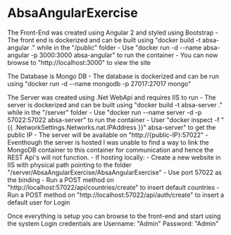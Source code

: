 # AbsaAngularExercise

The Front-End was created using Angular 2 and styled using Bootstrap
    - The front end is dockerized and can be built using "docker build -t absa-angular ." while in the "/public" folder
    - Use "docker run -d --name absa-angular -p 3000:3000 absa-angular" to run the container
    - You can now browse to "http://localhost:3000" to view the site

The Database is Mongo DB
    - The database is dockerized and can be run using "docker run -d --name mongodb -p 27017:27017 mongo"


The Server was created using .Net WebApi and requires IIS to run
    - The server is dockerized and can be built using "docker build -t absa-server ." while in the "/server" folder
    - Use "docker run --name server -d -p 57022:57022 absa-server" to run the container
    - User "docker inspect -f "{{ .NetworkSettings.Networks.nat.IPAddress }}" absa-server" to get the public IP
    - The server will be available on "http://{public-IP}:57022" 
    - Eventhough the server is hosted I was unable to find a way to link the MongoDB container to this container for          communication and hence the REST Api's will not function.
    - If hosting locally:
                - Create a new website in IIS with physical path pointing to the folder "/server/AbsaAngularExercise/AbsaAngularExercise"
                - Use port 57022 as the binding
                - Run a POST method on "http://localhost:57022/api/countries/create" to insert default countries
                - Run a POST method on "http://localhost:57022/api/auth/create" to insert a default user for Login
    
    
Once everything is setup you can browse to the front-end and start using the system
Login credentials are Username: "Admin" Password: "Admin"






